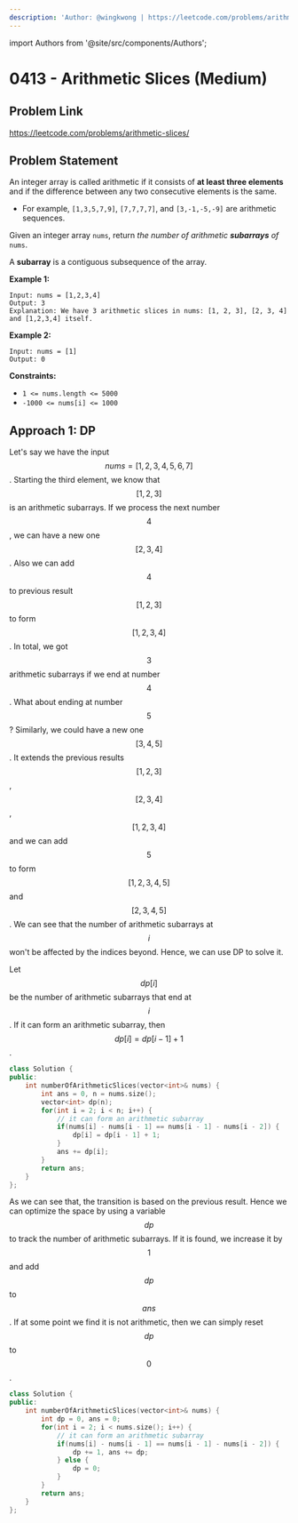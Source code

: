 ```yaml
---
description: 'Author: @wingkwong | https://leetcode.com/problems/arithmetic-slices/'
---
```


import Authors from '@site/src/components/Authors';

# 0413 - Arithmetic Slices (Medium)

## Problem Link

https://leetcode.com/problems/arithmetic-slices/

## Problem Statement

An integer array is called arithmetic if it consists of **at least three elements** and if the difference between any two consecutive elements is the same.

* For example, `[1,3,5,7,9]`, `[7,7,7,7]`, and `[3,-1,-5,-9]` are arithmetic sequences.

Given an integer array `nums`, return _the number of arithmetic **subarrays** of_ `nums`.

A **subarray** is a contiguous subsequence of the array.

**Example 1:**

```
Input: nums = [1,2,3,4]
Output: 3
Explanation: We have 3 arithmetic slices in nums: [1, 2, 3], [2, 3, 4] and [1,2,3,4] itself.
```

**Example 2:**

```
Input: nums = [1]
Output: 0 
```

**Constraints:**

* `1 <= nums.length <= 5000`
* `-1000 <= nums[i] <= 1000`

## Approach 1: DP

Let's say we have the input $$nums = [1,2,3,4,5,6,7]$$. Starting the third element, we know that $$[1,2,3]$$ is an arithmetic subarrays. If we process the next number $$4$$, we can have a new one $$[2,3,4]$$. Also we can add $$4$$ to previous result $$[1,2,3]$$ to form $$[1,2,3,4]$$. In total, we got $$3$$arithmetic subarrays if we end at number $$4$$. What about ending at number $$5$$? Similarly, we could have a new one $$[3,4,5]$$. It extends the previous results $$[1,2,3]$$, $$[2,3,4]$$,$$[1,2,3,4]$$ and we can add $$5$$to form $$[1,2,3,4,5]$$ and $$[2,3,4,5]$$. We can see that the number of arithmetic subarrays at $$i$$ won't be affected by the indices beyond. Hence, we can use DP to solve it.

Let $$dp[i]$$ be the number of arithmetic subarrays that end at $$i$$. If it can form an arithmetic subarray, then $$dp[i] = dp[i - 1] + 1$$. 

<Authors names="@wingkwong"/>

```cpp
class Solution {
public:
    int numberOfArithmeticSlices(vector<int>& nums) {
        int ans = 0, n = nums.size();
        vector<int> dp(n);
        for(int i = 2; i < n; i++) {
            // it can form an arithmetic subarray
            if(nums[i] - nums[i - 1] == nums[i - 1] - nums[i - 2]) {
                dp[i] = dp[i - 1] + 1;
            } 
            ans += dp[i];
        }
        return ans;
    }
};
```

As we can see that, the transition is based on the previous result. Hence we can optimize the space by using a variable $$dp$$ to track the number of arithmetic subarrays. If it is found, we increase it by $$1$$ and add $$dp$$ to $$ans$$. If at some point we find it is not arithmetic, then we can simply reset $$dp$$ to $$0$$.

```cpp
class Solution {
public:
    int numberOfArithmeticSlices(vector<int>& nums) {
        int dp = 0, ans = 0;
        for(int i = 2; i < nums.size(); i++) {
            // it can form an arithmetic subarray
            if(nums[i] - nums[i - 1] == nums[i - 1] - nums[i - 2]) {
                dp += 1, ans += dp;
            } else {
                dp = 0;
            }
        }
        return ans;
    }
};
```
